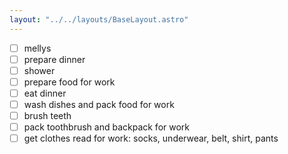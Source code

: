 ```yaml
---
layout: "../../layouts/BaseLayout.astro"
---
```


- [ ] mellys
- [ ] prepare dinner
- [ ] shower
- [ ] prepare food for work
- [ ] eat dinner
- [ ] wash dishes and pack food for work
- [ ] brush teeth
- [ ] pack toothbrush and backpack for work
- [ ] get clothes read for work: socks, underwear, belt, shirt, pants
